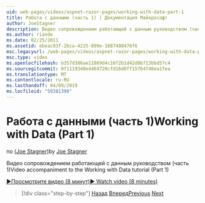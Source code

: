 ```yaml
---
uid: web-pages/videos/aspnet-razor-pages/working-with-data-part-1
title: Работа с данными (часть 1) | Документация Майкрософт
author: JoeStagner
description: Видео сопровождением работающей с данным руководством (часть 1)
ms.author: riande
ms.date: 02/25/2011
ms.assetid: ebeac83f-2bca-4225-899e-1687480476f6
msc.legacyurl: /web-pages/videos/aspnet-razor-pages/working-with-data-part-1
msc.type: video
ms.openlocfilehash: b357d386ae11869d4c16f2b1d42d0b713bbd57c4
ms.sourcegitcommit: 0f1119340e4464720cfd16d0ff15764746ea1fea
ms.translationtype: MT
ms.contentlocale: ru-RU
ms.lasthandoff: 04/09/2019
ms.locfileid: "59381390"
---
```

# <a name="working-with-data-part-1"></a><span data-ttu-id="9f445-103">Работа с данными (часть 1)</span><span class="sxs-lookup"><span data-stu-id="9f445-103">Working with Data (Part 1)</span></span>

<span data-ttu-id="9f445-104">по [(Joe Stagner)](https://github.com/JoeStagner)</span><span class="sxs-lookup"><span data-stu-id="9f445-104">by [Joe Stagner](https://github.com/JoeStagner)</span></span>

<span data-ttu-id="9f445-105">Видео сопровождением работающей с данным руководством (часть 1)</span><span class="sxs-lookup"><span data-stu-id="9f445-105">Video accompaniment to the Working with Data tutorial (Part 1)</span></span>

[<span data-ttu-id="9f445-106">&#9654;Просмотрите видео (8 минут)</span><span class="sxs-lookup"><span data-stu-id="9f445-106">&#9654; Watch video (8 minutes)</span></span>](https://channel9.msdn.com/Blogs/ASP-NET-Site-Videos/working-with-data-part-1)

> [!div class="step-by-step"]
> <span data-ttu-id="9f445-107">[Назад](working-with-forms-part-2.md)
> [Вперед](working-with-data-part-2.md)</span><span class="sxs-lookup"><span data-stu-id="9f445-107">[Previous](working-with-forms-part-2.md)
[Next](working-with-data-part-2.md)</span></span>
